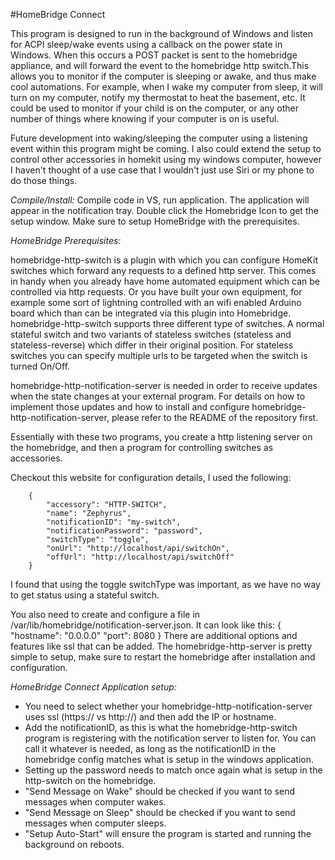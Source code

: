 #HomeBridge Connect

This program is designed to run in the background of Windows and listen for ACPI sleep/wake events using a callback on the power state in Windows. 
When this occurs a POST packet is sent to the homebridge appliance, and will forward the event to the homebridge http switch.This allows you to monitor 
if the computer is sleeping or awake, and thus make cool automations. For example, when I wake my computer from sleep, it will turn on my computer, 
notify my thermostat to heat the basement, etc. It could be used to monitor if your child is on the computer, or any other number of things where knowing 
if your computer is on is useful.

Future development into waking/sleeping the computer using a listening event within this program might be coming.  I also could extend the setup to control 
other accessories in homekit using my windows computer, however I haven't thought of a use case that I wouldn't just use Siri or my phone to do those things.

*Compile/Install:*
Compile code in VS, run application.  The application will appear in the notification tray.  Double click the Homebridge Icon to get the setup window. 
Make sure to setup HomeBridge with the prerequisites.

*HomeBridge Prerequisites:*

homebridge-http-switch is a plugin with which you can configure
HomeKit switches which forward any requests to a defined http server. This comes in handy when you already have home
automated equipment which can be controlled via http requests. Or you have built your own equipment, for example some sort
of lightning controlled with an wifi enabled Arduino board which than can be integrated via this plugin into Homebridge.
homebridge-http-switch supports three different type of switches. A normal stateful switch and two variants of
stateless switches (stateless and stateless-reverse) which differ in their original position. For stateless switches
you can specify multiple urls to be targeted when the switch is turned On/Off.

homebridge-http-notification-server is needed in order to receive
updates when the state changes at your external program. For details on how to implement those updates and how to
install and configure homebridge-http-notification-server, please refer to the
README of the repository first.

Essentially with these two programs, you create a http listening server on the homebridge, and then a program for controlling switches as accessories.


Checkout this website for configuration details, I used the following:

        {
            "accessory": "HTTP-SWITCH",
            "name": "Zephyrus",
            "notificationID": "my-switch",
            "notificationPassword": "password",
            "switchType": "toggle",
            "onUrl": "http://localhost/api/switchOn",
            "offUrl": "http://localhost/api/switchOff"
        }

I found that using the toggle switchType was important, as we have no way to get status using a stateful switch.

You also need to create and configure a file in /var/lib/homebridge/notification-server.json.  It can look like this:
        {
            "hostname": "0.0.0.0"
            "port": 8080
        }
There are additional options and features like ssl that can be added. The homebridge-http-server is pretty simple to setup, make sure to restart the 
homebridge after installation and configuration.

*HomeBridge Connect Application setup:*

* You need to select whether your homebridge-http-notification-server uses ssl (https:// vs http://) and then add the IP or hostname. 
* Add the notificationID, as this is what the homebridge-http-switch program is registering with the notification server to listen for.  You can call it 
whatever is needed, as long as the notificationID in the homebridge config matches what is setup in the windows application. 
* Setting up the password needs to match once again what is setup in the http-switch on the homebridge.
* "Send Message on Wake" should be checked if you want to send messages when computer wakes.
* "Send Message on Sleep" should be checked if you want to send messages when computer sleeps.
* "Setup Auto-Start" will ensure the program is started and running the background on reboots.
